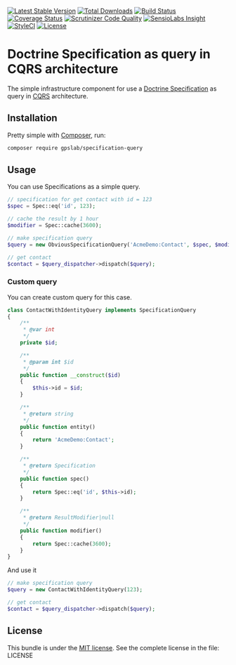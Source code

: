[![Latest Stable Version](https://img.shields.io/packagist/v/gpslab/specification-query.svg?maxAge=3600&label=stable)](https://packagist.org/packages/gpslab/specification-query)
[![Total Downloads](https://img.shields.io/packagist/dt/gpslab/specification-query.svg?maxAge=3600)](https://packagist.org/packages/gpslab/specification-query)
[![Build Status](https://img.shields.io/travis/gpslab/specification-query.svg?maxAge=3600)](https://travis-ci.org/gpslab/specification-query)
[![Coverage Status](https://img.shields.io/coveralls/gpslab/specification-query.svg?maxAge=3600)](https://coveralls.io/github/gpslab/specification-query?branch=master)
[![Scrutinizer Code Quality](https://img.shields.io/scrutinizer/g/gpslab/specification-query.svg?maxAge=3600)](https://scrutinizer-ci.com/g/gpslab/specification-query/?branch=master)
[![SensioLabs Insight](https://img.shields.io/sensiolabs/i/a9e2cde7-1cbf-45bc-b89d-65c54f377967.svg?maxAge=3600&label=SLInsight)](https://insight.sensiolabs.com/projects/a9e2cde7-1cbf-45bc-b89d-65c54f377967)
[![StyleCI](https://styleci.io/repos/92381746/shield?branch=master)](https://styleci.io/repos/92381746)
[![License](https://img.shields.io/packagist/l/gpslab/specification-query.svg?maxAge=3600)](https://github.com/gpslab/specification-query)

# Doctrine Specification as query in CQRS architecture

The simple infrastructure component for use a [Doctrine Specification](https://github.com/Happyr/Doctrine-Specification) as query in [CQRS](https://github.com/gpslab/cqrs) architecture.

## Installation

Pretty simple with [Composer](http://packagist.org), run:

```sh
composer require gpslab/specification-query
```

## Usage

You can use Specifications as a simple query.

```php
// specification for get contact with id = 123
$spec = Spec::eq('id', 123);

// cache the result by 1 hour
$modifier = Spec::cache(3600);

// make specification query
$query = new ObviousSpecificationQuery('AcmeDemo:Contact', $spec, $modifier);

// get contact
$contact = $query_dispatcher->dispatch($query);
```

### Custom query

You can create custom query for this case.

```php
class ContactWithIdentityQuery implements SpecificationQuery
{
    /**
     * @var int
     */
    private $id;

    /**
     * @param int $id
     */
    public function __construct($id)
    {
        $this->id = $id;
    }

    /**
     * @return string
     */
    public function entity()
    {
        return 'AcmeDemo:Contact';
    }

    /**
     * @return Specification
     */
    public function spec()
    {
        return Spec::eq('id', $this->id);
    }

    /**
     * @return ResultModifier|null
     */
    public function modifier()
    {
        return Spec::cache(3600);
    }
}
```

And use it

```php
// make specification query
$query = new ContactWithIdentityQuery(123);

// get contact
$contact = $query_dispatcher->dispatch($query);
```

## License

This bundle is under the [MIT license](http://opensource.org/licenses/MIT). See the complete license in the file: LICENSE
